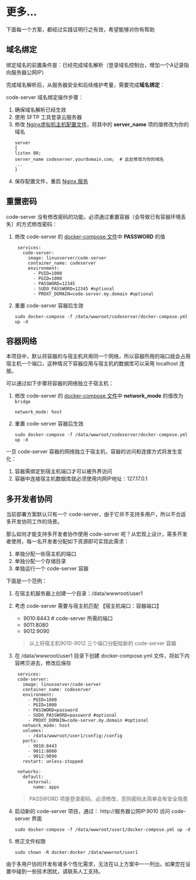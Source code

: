 # 更多...

下面每一个方案，都经过实践证明行之有效，希望能够对你有帮助

## 域名绑定

绑定域名的前置条件是：已经完成域名解析（登录域名控制台，增加一个A记录指向服务器公网IP）  

完成域名解析后，从服务器安全和后续维护考量，需要完成**域名绑定**：

code-server 域名绑定操作步骤：

1. 确保域名解析已经生效  
2. 使用 SFTP 工具登录云服务器
3. 修改 [Nginx虚拟机主机配置文件](/zh/stack-components.md#nginx)，将其中的 **server_name** 项的值修改为你的域名
   ```text
   server
   {
   listen 80;
   server_name codeserver.yourdomain.com;  # 此处修改为你的域名
   ...
   }
   ```
4. 保存配置文件，重启 [Nginx 服务](/zh/admin-services.md#nginx)

## 重置密码

code-server 没有修改密码的功能，必须通过重置容器（会导致已有容器环境丢失）的方式修改密码：

1. 修改 code-server 的 [docker-compose 文件](zh/stack-components.md#code-server)中 **PASSWORD** 的值
   ```
    services:
      code-server:
        image: linuxserver/code-server
        container_name: codeserver
        environment:
          - PUID=1000
          - PGID=1000
          - PASSWORD=12345
          - SUDO_PASSWORD=12345 #optional
          - PROXY_DOMAIN=code-server.my.domain #optional
   ```
2. 重置 code-server 容器后生效
   ```
   sudo docker-compose -f /data/wwwroot/codeserver/docker-compose.yml up -d
   ```

## 容器网络

本项目中，默认将容器的与宿主机共用同一个网络，所以容器所用的端口就会占用宿主机一个端口，这种情况下容器应用与宿主机的数据库可以采用 localhost 连接。  

可以通过如下步骤将容器的网络独立于宿主机：

1. 修改 code-server 的 [docker-compose 文件](zh/stack-components.md#code-server)中 **network_mode** 的值改为 `bridge`
    ```
    network_mode: host
    ```
2. 重置 code-server 容器后生效
   ```
   sudo docker-compose -f /data/wwwroot/codeserver/docker-compose.yml up -d
   ```

一旦 code-server 容器的网络独立于宿主机，容器的访问和连接方式将发生变化：

1. 容器需绑定到宿主机端口才可以被外界访问
2. 容器中连接宿主机数据库就必须使用内网IP地址：127.17.0.1

## 多开发者协同

当前部署方案默认只有一个 code-server，由于它并不支持多用户，所以不合适多开发协同工作的场景。  

那么如何才能支持多开发者协作使用 code-server 呢？从宏观上设计，需多开发者使用，每一名开发者分配如下资源即可实现此需求：

1. 单独分配一些宿主机的端口
2. 单独分配一个存储目录
3. 单独运行一个 code-server 容器

下面是一个范例：

1. 在宿主机服务器上创建一个目录：/data/wwwroot/user1
2. 考虑 code-server 需要与宿主机匹配 【宿主机端口：容器端口】

   * 9010:8443 # code-server 所需的端口
   * 9011:8080
   * 9012:9090

   > 以上将宿主机9010-9012 三个端口分配给新的 code-server 容器

3. 在 /data/wwwroot/user1 目录下创建 docker-compose.yml 文件，将如下内容拷贝进去，修改后保存
   ```
    services:
    code-server:
      image: linuxserver/code-server
      container_name: codeserver
      environment:
        - PUID=1000
        - PGID=1000
        - PASSWORD=password 
        - SUDO_PASSWORD=password #optional
        - PROXY_DOMAIN=code-server.my.domain #optional
      network_mode: host
      volumes:
        - /data/wwwroot/user1/config:/config
      ports:
        - 9010:8443
        - 9011:8080
        - 9012:9090
      restart: unless-stopped

    networks:
      default:
        external:
          name: apps
   ```

   > PASSWORD 项是登录密码，必须修改，否则密码太简单会有安全隐患

4. 启动新的 code-server 项目，通过： http://服务器公网IP:9010 访问 code-server 界面
   ```
   sudo docker-compose -f /data/wwwroot/user1/docker-compose.yml up -d
   ```

5. 修正文件权限
   ```
   sudo chown -R docker:docker /data/wwwroot/user1
   ```

由于多用户协同开发有诸多个性化需求，无法在以上方案中一一列出。如果您在设置中碰到一些技术困扰，请联系人工支持。